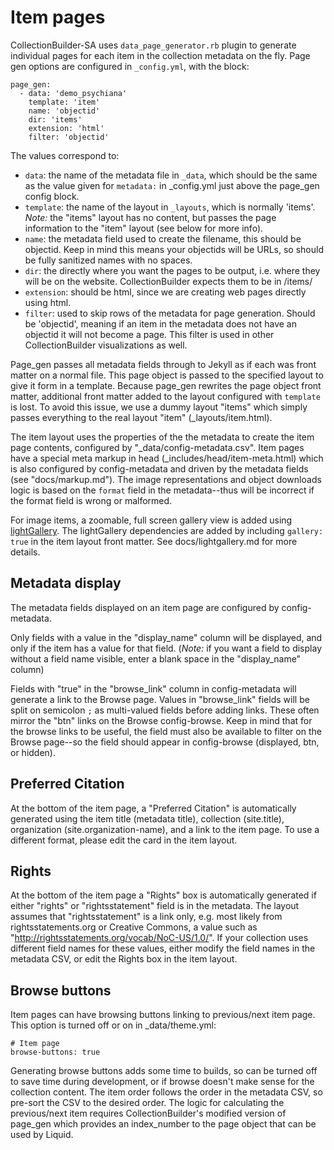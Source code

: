 # Item pages

CollectionBuilder-SA uses `data_page_generator.rb` plugin to generate individual pages for each item in the collection metadata on the fly.
Page gen options are configured in `_config.yml`, with the block:

```
page_gen:
  - data: 'demo_psychiana'
    template: 'item'
    name: 'objectid'
    dir: 'items'
    extension: 'html' 
    filter: 'objectid'  
```

The values correspond to:

- `data`: the name of the metadata file in `_data`, which should be the same as the value given for `metadata:` in _config.yml just above the page_gen config block.
- `template`: the name of the layout in `_layouts`, which is normally 'items'. *Note:* the "items" layout has no content, but passes the page information to the "item" layout (see below for more info).
- `name`: the metadata field used to create the filename, this should be objectid. Keep in mind this means your objectids will be URLs, so should be fully sanitized names with no spaces.
- `dir`: the directly where you want the pages to be output, i.e. where they will be on the website. CollectionBuilder expects them to be in /items/
- `extension`: should be html, since we are creating web pages directly using html.
- `filter`: used to skip rows of the metadata for page generation. Should be 'objectid', meaning if an item in the metadata does not have an objectid it will not become a page. This filter is used in other CollectionBuilder visualizations as well.

Page_gen passes all metadata fields through to Jekyll as if each was front matter on a normal file.
This page object is passed to the specified layout to give it form in a template.
Because page_gen rewrites the page object front matter, additional front matter added to the layout configured with `template` is lost. 
To avoid this issue, we use a dummy layout "items" which simply passes everything to the real layout "item" (_layouts/item.html).

The item layout uses the properties of the the metadata to create the item page contents, configured by "_data/config-metadata.csv". 
Item pages have a special meta markup in head (_includes/head/item-meta.html) which is also configured by config-metadata and driven by the metadata fields (see "docs/markup.md").
The image representations and object downloads logic is based on the `format` field in the metadata--thus will be incorrect if the format field is wrong or malformed.  

For image items, a zoomable, full screen gallery view is added using [lightGallery](http://sachinchoolur.github.io/lightGallery/).
The lightGallery dependencies are added by including `gallery: true` in the item layout front matter.
See docs/lightgallery.md for more details.

## Metadata display

The metadata fields displayed on an item page are configured by config-metadata. 

Only fields with a value in the "display_name" column will be displayed, and only if the item has a value for that field. 
(*Note:* if you want a field to display without a field name visible, enter a blank space in the "display_name" column)

Fields with "true" in the "browse_link" column in config-metadata will generate a link to the Browse page. 
Values in "browse_link" fields will be split on semicolon `;` as multi-valued fields before adding links.
These often mirror the "btn" links on the Browse config-browse. 
Keep in mind that for the browse links to be useful, the field must also be available to filter on the Browse page--so the field should appear in config-browse (displayed, btn, or hidden). 

## Preferred Citation 

At the bottom of the item page, a "Preferred Citation" is automatically generated using the item title (metadata title), collection (site.title), organization (site.organization-name), and a link to the item page.
To use a different format, please edit the card in the item layout.

## Rights

At the bottom of the item page a "Rights" box is automatically generated if either "rights" or "rightsstatement" field is in the metadata.
The layout assumes that "rightsstatement" is a link only, e.g. most likely from rightsstatements.org or Creative Commons, a value such as "http://rightsstatements.org/vocab/NoC-US/1.0/".
If your collection uses different field names for these values, either modify the field names in the metadata CSV, or edit the Rights box in the item layout. 

## Browse buttons

Item pages can have browsing buttons linking to previous/next item page. 
This option is turned off or on in _data/theme.yml:

```
# Item page 
browse-buttons: true 
```

Generating browse buttons adds some time to builds, so can be turned off to save time during development, or if browse doesn't make sense for the collection content.
The item order follows the order in the metadata CSV, so pre-sort the CSV to the desired order.
The logic for calculating the previous/next item requires CollectionBuilder's modified version of page_gen which provides an index_number to the page object that can be used by Liquid.
